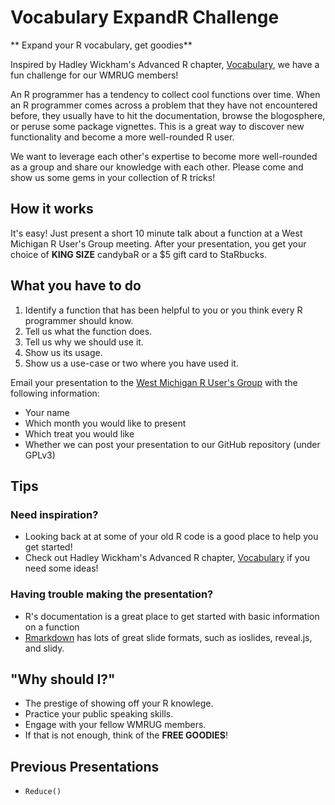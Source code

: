 Vocabulary ExpandR Challenge
============================

** Expand your R vocabulary, get goodies**

Inspired by Hadley Wickham's Advanced R chapter, [Vocabulary](http://adv-r.had.co.nz/Vocabulary.html), we have a fun challenge for our WMRUG members!

An R programmer has a tendency to collect cool functions over time. When an R programmer comes across a problem that they have not encountered before, they usually have to hit the documentation, browse the blogosphere, or peruse some package vignettes. This is a great way to discover new functionality and become a more well-rounded R user.

We want to leverage each other's expertise to become more well-rounded as a group and share our knowledge with each other. Please come and show us some gems in your collection of R tricks!

## How it works

It's easy! Just present a short 10 minute talk about a function at a West Michigan R User's Group meeting. After your presentation, you get your choice of **KING SIZE** candybaR or a $5 gift card to StaRbucks.

## What you have to do

1. Identify a function that has been helpful to you or you think every R programmer should know.
1. Tell us what the function does.
1. Tell us why we should use it.
1. Show us its usage.
1. Show us a use-case or two where you have used it.

Email your presentation to the [West Michigan R User's Group](mailto:WestMichiganRUsersGroup@googlegroups.com) with the following information:

- Your name
- Which month you would like to present
- Which treat you would like
- Whether we can post your presentation to our GitHub repository (under GPLv3)

## Tips

### Need inspiration?

- Looking back at at some of your old R code is a good place to help you get started! 
- Check out Hadley Wickham's Advanced R chapter, [Vocabulary](http://adv-r.had.co.nz/Vocabulary.html) if you need some ideas!

### Having trouble making the presentation?

- R's documentation is a great place to get started with basic information on a function
- [Rmarkdown](https://rmarkdown.rstudio.com/formats.html) has lots of great slide formats, such as ioslides, reveal.js, and slidy.

## "Why should I?"

- The prestige of showing off your R knowlege.
- Practice your public speaking skills.
- Engage with your fellow WMRUG members.
- If that is not enough, think of the **FREE GOODIES**!

## Previous Presentations

- `Reduce()`